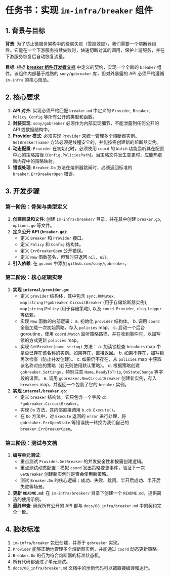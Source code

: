# 任务书：实现 `im-infra/breaker` 组件

## 1. 背景与目标

**背景**: 为了防止微服务架构中的级联失败（雪崩效应），我们需要一个熔断器组件。它能在一个下游服务持续失败时，快速切断对其的调用，保护上游服务，并在下游服务恢复后自动恢复流量。

**目标**: 根据 **[breaker 组件开发者文档](../../08_infra/breaker.md)** 中定义的契约，实现一个全新的 `breaker` 组件。该组件内部基于成熟的 `sony/gobreaker` 库，但对外暴露的 API 必须严格遵循 `im-infra` 的核心规范。

## 2. 核心要求

1.  **API 对齐**: 实现必须严格匹配 `breaker.md` 中定义的 `Provider`, `Breaker`, `Policy`, `Config` 等所有公开的类型和函数。
2.  **封装实现**: `sony/gobreaker` 必须作为内部实现细节，不能泄露到任何公开的 API 或数据结构中。
3.  **Provider 模式**: 必须实现 `Provider` 来统一管理多个熔断器实例。`GetBreaker(name)` 方法必须是线程安全的，并能按需创建新的熔断器实例。
4.  **动态配置**: `Provider` 在初始化时，必须使用 `coord` 的 `Watch` 功能监听其在配置中心的策略路径 (`Config.PoliciesPath`)。当策略文件发生变更时，应能热更新内存中的策略映射。
5.  **错误处理**: `Breaker.Do` 方法在熔断器跳闸时，必须返回标准的 `breaker.ErrBreakerOpen` 错误。

## 3. 开发步骤

### 第一阶段：骨架与类型定义

1.  **创建目录和文件**: 创建 `im-infra/breaker/` 目录，并在其中创建 `breaker.go`, `options.go` 等文件。
2.  **定义公开 API (`breaker.go`)**:
    -   定义 `Breaker` 和 `Provider` 接口。
    -   定义 `Policy` 和 `Config` 结构体。
    -   定义 `ErrBreakerOpen` 公开错误。
    -   定义 `New` 函数签名，但暂时只返回 `nil, nil`。
3.  **引入依赖**: 在 `go.mod` 中添加 `github.com/sony/gobreaker`。

### 第二阶段：核心逻辑实现

1.  **实现 `internal/provider.go`**:
    -   定义 `provider` 结构体，其中包含 `sync.RWMutex`, `map[string]*gobreaker.CircuitBreaker` (用于存储熔断器实例), `map[string]Policy` (用于存储策略), 以及 `coord.Provider`, `clog.Logger` 等依赖。
    -   实现 `New` 函数的内部逻辑：
        a. 初始化 `provider` 结构体。
        b. 调用 `coord` 全量加载一次初始策略，存入 `policies` map。
        c. 启动一个后台 goroutine，使用 `coord.Watch` 监听策略路径，并在收到事件时，以加写锁的方式更新 `policies` map。
    -   实现 `GetBreaker(name string)` 方法：
        a. 加读锁检查 `breakers` map 中是否已存在该名称的实例。如果存在，直接返回。
        b. 如果不存在，加写锁再次检查（防止并发创建）。
        c. 如果仍不存在，从 `policies` map 中获取该名称对应的策略（若无则使用默认策略）。
        d. 根据策略创建 `gobreaker.Settings`，特别注意 `Name`, `ReadyToTrip`, `OnStateChange` 等字段的设置。
        e. 调用 `gobreaker.NewCircuitBreaker` 创建新实例，存入 `breakers` map，并返回一个包裹了它的 `breaker` 实例。
2.  **实现 `internal/breaker.go`**:
    -   定义 `breaker` 结构体，它只包含一个字段 `cb *gobreaker.CircuitBreaker`。
    -   实现 `Do` 方法，其内部直接调用 `b.cb.Execute()`。
    -   在 `Do` 方法中，对 `Execute` 返回的 `error` 进行处理，将 `gobreaker.ErrOpenState` 等错误统一转换为我们自己的 `breaker.ErrBreakerOpen`。

### 第三阶段：测试与文档

1.  **编写单元测试**:
    -   重点测试 `Provider.GetBreaker` 的并发安全性和按需创建逻辑。
    -   重点测试动态配置：模拟 `coord` 发出策略变更事件，验证下一次 `GetBreaker` 创建新实例时是否会使用新策略。
    -   测试 `Breaker.Do` 的核心逻辑：成功、失败、跳闸、半开后成功、半开后失败等场景。
2.  **更新 `README.md`**: 在 `im-infra/breaker/` 目录下创建一个 `README.md`，提供简洁的使用示例。
3.  **最终审查**: 确保所有公开的 API 都与 `docs/08_infra/breaker.md` 中的契约完全一致。

## 4. 验收标准

1.  `im-infra/breaker` 包已创建，并基于 `gobreaker` 实现。
2.  `Provider` 能够正确地管理多个熔断器实例，并能通过 `coord` 动态更新策略。
3.  `Breaker.Do` 的行为符合熔断器的标准状态机。
4.  所有代码都通过了单元测试。
5.  `docs/08_infra/breaker.md` 文档中的示例代码可以被直接编译和运行。